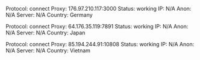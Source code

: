 Protocol: connect
Proxy: 176.97.210.117:3000
Status: working
IP: N/A
Anon: N/A
Server: N/A
Country: Germany

Protocol: connect
Proxy: 64.176.35.119:7891
Status: working
IP: N/A
Anon: N/A
Server: N/A
Country: Japan

Protocol: connect
Proxy: 85.194.244.91:10808
Status: working
IP: N/A
Anon: N/A
Server: N/A
Country: Vietnam

